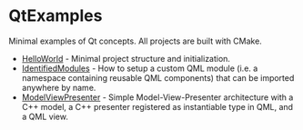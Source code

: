 # QtExamples

Minimal examples of Qt concepts. All projects are built with CMake.

- [HelloWorld](https://github.com/xdlg/Qt-Examples/tree/main/HelloWorld) - Minimal project structure and initialization.
- [IdentifiedModules](https://github.com/xdlg/Qt-Examples/tree/main/IdentifiedModules) - How to setup a custom QML module (i.e. a namespace containing reusable QML components) that can be imported anywhere by name.
- [ModelViewPresenter](https://github.com/xdlg/Qt-Examples/tree/main/ModelViewPresenter) - Simple Model-View-Presenter architecture with a C++ model, a C++ presenter registered as instantiable type in QML, and a QML view.
